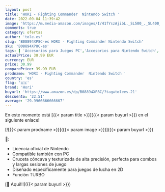 ```yaml
---
layout: post
title: 'HORI - Fighting Commander  Nintendo Switch '
date: 2022-09-04 11:39:42
image: 'https://m.media-amazon.com/images/I/41fYszAjibL._SL500_._SL400_.jpg'
comments: true
category: ofertas
author: 'tole.es'
slug: 'B08894XP8C-es HORI - Fighting Commander Nintendo Switch'
sku: 'B08894XP8C-es'
tags: [ 'Accesorios para Juegos PC','Accesorios para Nintendo Switch','Hardware y juegos para Nintendo Switch','Juegos y Accesorios para PC','Mandos para Nintendo Switch','Videojuegos','hori','nintendo','🇪🇸', ]
actualPrice: 30.99 EUR
currency: EUR
price: 30.99
comparePrice: 39.99 EUR
prodname: 'HORI - Fighting Commander  Nintendo Switch '
country: 'es'
flag: '🇪🇸'
brand: 'Hori'
buyurl: 'https://www.amazon.es/dp/B08894XP8C/?tag=tolees-21'
descuento: '22.51'
average: '29.9966666666667'
---
```


En este momento está [{{< param title >}}]({{< param buyurl >}}) en el siguiente enlace!

[![{{< param prodname >}}]({{< param image >}})]({{< param buyurl >}})

🔎:

- Licencia oficial de Nintendo
- Compatible también con PC
- Cruceta cóncava y texturizada de alta precisión, perfecta para combos y largas sesiones de juego
- Diseñado específicamente para juegos de lucha en 2D
- Función TURBO

[🛒 Aquí!!!]({{< param buyurl >}})
